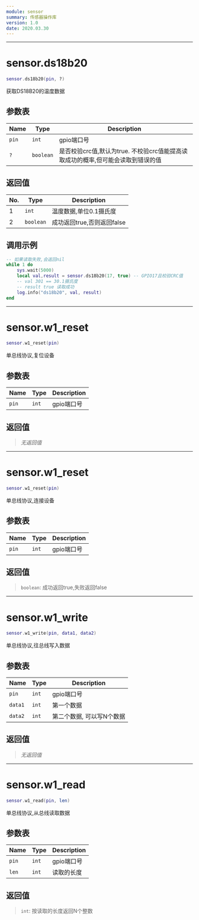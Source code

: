 ```yaml
---
module: sensor
summary: 传感器操作库
version: 1.0
date: 2020.03.30
---
```


--------------------------------------------------
# sensor.ds18b20

```lua
sensor.ds18b20(pin, ?)
```

获取DS18B20的温度数据

## 参数表

Name | Type | Description
-----|------|--------------
`pin`|`int`| gpio端口号
`?`|`boolean`| 是否校验crc值,默认为true. 不校验crc值能提高读取成功的概率,但可能会读取到错误的值

## 返回值

No. | Type | Description
----|------|--------------
1 |`int`| 温度数据,单位0.1摄氏度
2 |`boolean`| 成功返回true,否则返回false

## 调用示例

```lua
-- 如果读取失败,会返回nil
while 1 do 
    sys.wait(5000) 
    local val,result = sensor.ds18b20(17, true) -- GPIO17且校验CRC值
    -- val 301 == 30.1摄氏度
    -- result true 读取成功
    log.info("ds18b20", val, result)
end
```


--------------------------------------------------
# sensor.w1_reset

```lua
sensor.w1_reset(pin)
```

单总线协议,复位设备

## 参数表

Name | Type | Description
-----|------|--------------
`pin`|`int`| gpio端口号

## 返回值

> *无返回值*


--------------------------------------------------
# sensor.w1_reset

```lua
sensor.w1_reset(pin)
```

单总线协议,连接设备

## 参数表

Name | Type | Description
-----|------|--------------
`pin`|`int`| gpio端口号

## 返回值

> `boolean`: 成功返回true,失败返回false


--------------------------------------------------
# sensor.w1_write

```lua
sensor.w1_write(pin, data1, data2)
```

单总线协议,往总线写入数据

## 参数表

Name | Type | Description
-----|------|--------------
`pin`|`int`| gpio端口号
`data1`|`int`| 第一个数据
`data2`|`int`| 第二个数据, 可以写N个数据

## 返回值

> *无返回值*


--------------------------------------------------
# sensor.w1_read

```lua
sensor.w1_read(pin, len)
```

单总线协议,从总线读取数据

## 参数表

Name | Type | Description
-----|------|--------------
`pin`|`int`| gpio端口号
`len`|`int`| 读取的长度

## 返回值

> `int`: 按读取的长度返回N个整数


